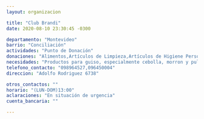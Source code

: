 ```yaml
---
layout: organizacion

title: "Club Brandi"
date: 2020-08-10 23:30:45 -0300

departamento: "Montevideo"
barrio: "Conciliación"
actividades: "Punto de Donación"
donaciones: "Alimentos,Artículos de Limpieza,Artículos de Higiene Personal"
necesidades: "Productos para guiso, especialmente cebolla, morron y pulpa de tómate"
telefono_contacto: "098964527,096450004"
direccion: "Adolfo Rodriguez 6738"

otros_contactos: ""
horario: "(LUN-DOM)13:00"
aclaraciones: "En situación de urgencia"
cuenta_bancaria: ""

---
```

